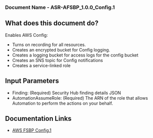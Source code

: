 ### Document Name - ASR-AFSBP_1.0.0_Config.1
## What does this document do?
Enables AWS Config:
* Turns on recording for all resources.
* Creates an encrypted bucket for Config logging.
* Creates a logging bucket for access logs for the config bucket
* Creates an SNS topic for Config notifications
* Creates a service-linked role

## Input Parameters
* Finding: (Required) Security Hub finding details JSON
* AutomationAssumeRole: (Required) The ARN of the role that allows Automation to perform the actions on your behalf.

## Documentation Links
* [AWS FSBP Config.1](https://docs.aws.amazon.com/securityhub/latest/userguide/securityhub-standards-fsbp-controls.html#fsbp-config-1)
